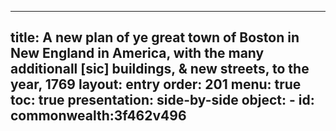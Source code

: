 
---
title: A new plan of ye great town of Boston in New England in America, with the many additionall [sic] buildings, & new streets, to the year, 1769
layout: entry
order: 201
menu: true
toc: true
presentation: side-by-side
object:
    - id: commonwealth:3f462v496
---
